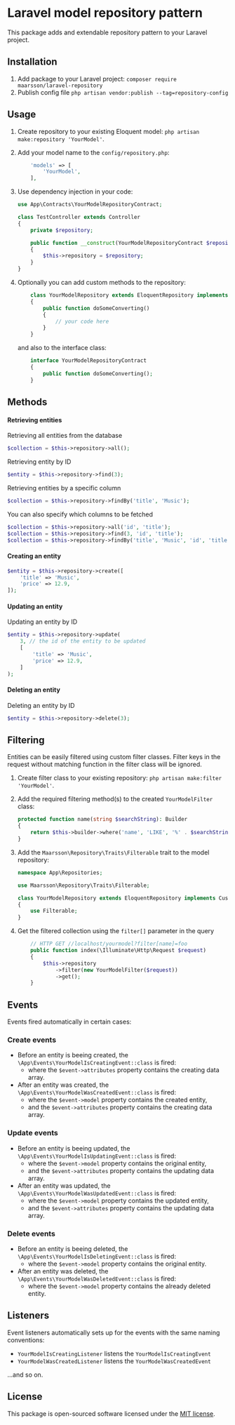 # Laravel model repository pattern

This package adds and extendable repository pattern to your Laravel project.


## Installation

1. Add package to your Laravel project: `composer require maarsson/laravel-repository`
2. Publish config file `php artisan vendor:publish --tag=repository-config`


## Usage

1. Create repository to your existing Eloquent model: `php artisan make:repository 'YourModel'`.

2. Add your model name to the `config/repository.php`:
    ```php
        'models' => [
            'YourModel',
        ],
    ```

3. Use dependency injection in your code:
    ```php
    use App\Contracts\YourModelRepositoryContract;

    class TestController extends Controller
    {
        private $repository;

        public function __construct(YourModelRepositoryContract $repository)
        {
            $this->repository = $repository;
        }
    }
    ```

3. Optionally you can add custom methods to the repository:
    ```php
        class YourModelRepository extends EloquentRepository implements YourModelRepositoryContract
        {
            public function doSomeConverting()
            {
                // your code here
            }
        }
    ```
    and also to the interface class:
    ```php
        interface YourModelRepositoryContract
        {
            public function doSomeConverting();
        }
    ```


## Methods

#### Retrieving entities

Retrieving all entities from the database
```php
$collection = $this->repository->all();
```

Retrieving entity by ID
```php
$entity = $this->repository->find(3);
```

Retrieving entities by a specific column
```php
$collection = $this->repository->findBy('title', 'Music');
```

You can also specify which columns to be fetched
```php
$collection = $this->repository->all('id', 'title');
$collection = $this->repository->find(3, 'id', 'title');
$collection = $this->repository->findBy('title', 'Music', 'id', 'title');
```


#### Creating an entity

```php
$entity = $this->repository->create([
    'title' => 'Music',
    'price' => 12.9,
]);
```


#### Updating an entity

Updating an entity by ID

```php
$entity = $this->repository->update(
    3, // the id of the entity to be updated
    [
        'title' => 'Music',
        'price' => 12.9,
    ]
);
```


#### Deleting an entity

Deleting an entity by ID

```php
$entity = $this->repository->delete(3);
```


## Filtering

Entities can be easily filtered using custom filter classes. Filter keys in the request without matching function in the filter class will be ignored.

1. Create filter class to your existing repository: `php artisan make:filter 'YourModel'`.

2. Add the required filtering method(s) to the created `YourModelFilter ` class:
    ```php
    protected function name(string $searchString): Builder
    {
        return $this->builder->where('name', 'LIKE', '%' . $searchString . '%');
    }
    ```

3. Add the `Maarsson\Repository\Traits\Filterable` trait to the model repository:
    ```php
    namespace App\Repositories;

    use Maarsson\Repository\Traits\Filterable;

    class YourModelRepository extends EloquentRepository implements CustomerRepositoryContract
    {
        use Filterable;
    }
    ```

4. Get the filtered collection using the `filter[]` parameter in the query
    ```php
        // HTTP GET //localhost/yourmodel?filter[name]=foo
        public function index(\Illuminate\Http\Request $request)
        {
            $this->repository
                ->filter(new YourModelFilter($request))
                ->get();
        }
    ```


## Events

Events fired automatically in certain cases:

### Create events

- Before an entity is beeing created, the `\App\Events\YourModelIsCreatingEvent::class` is fired:
    - where the `$event->attributes` property contains the creating data array.
- After an entity was created, the `\App\Events\YourModelWasCreatedEvent::class` is fired:
    - where the `$event->model` property contains the created entity,
    - and the `$event->attributes` property contains the creating data array.

### Update events

- Before an entity is beeing updated, the `\App\Events\YourModelIsUpdatingEvent::class` is fired:
    - where the `$event->model` property contains the original entity,
    - and the `$event->attributes` property contains the updating data array.
- After an entity was updated, the `\App\Events\YourModelWasUpdatedEvent::class` is fired:
    - where the `$event->model` property contains the updated entity,
    - and the `$event->attributes` property contains the updating data array.

### Delete events

- Before an entity is beeing deleted, the `\App\Events\YourModelIsDeletingEvent::class` is fired:
    - where the `$event->model` property contains the original entity.
- After an entity was deleted, the `\App\Events\YourModelWasDeletedEvent::class` is fired:
    - where the `$event->model` property contains the already deleted entity.


## Listeners

Event listeners automatically sets up for the events with the same naming conventions:
- `YourModelIsCreatingListener` listens the `YourModelIsCreatingEvent`
- `YourModelWasCreatedListener` listens the `YourModelWasCreatedEvent`

...and so on.


## License

This package is open-sourced software licensed under the [MIT license](LICENSE.md).
